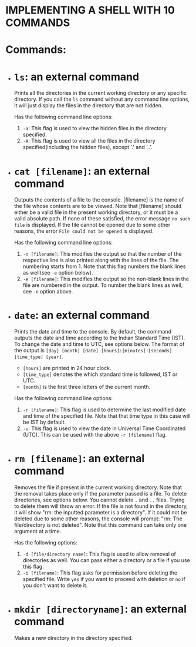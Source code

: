 # IMPLEMENTING A SHELL WITH 10 COMMANDS 

# Commands:
- # `ls`: an external command
    Prints all the directories in the current working directory or any specific directory. If you call the `ls` command without any command line options, it will just display the files in the directory that are not hidden.

    Has the following command line options:
    1. `-a`: This flag is used to view the hidden files in the      directory specified.
    2. `-A`: This flag is used to view all the files in the directory specified(including the hidden files), except '.' and '..'.

- # `cat [filename]`: an external command
    Outputs the contents of a file to the console. [filename] is the name of the file whose contents are to be viewed. Note that [filename] should either be a valid file in the present working directory, or it must be a valid absolute path. If none of these satisfied, the error message `no such file` is displayed. If the file cannot be opened due to some other reasons, the error `File could not be opened` is displayed.

    Has the following command line options:
    1. `-n [filename]`: This modifies the output so that the number of the respective line is also printed along with the lines of the file. The numbering starts from 1. Note that this flag numbers the blank lines as well(see `-e` option below).
    2. `-e [filename]`: This modifies the output so the non-blank lines in the file are numbered in the output. To number the blank lines as well, see `-n` option above.

- # `date`: an external command
    Prints the date and time to the console. By default, the command outputs the date and time according to the Indian Standard Time (IST). To change the date and time to UTC, see options below. The format of the output is `[day] [month] [date] [hours]:[minutes]:[seconds] [time_type] [year]`.
    - `[hours]` are printed in 24 hour clock. 
    - `[time_type]` denotes the which standard time is followed, IST or UTC.
    - `[month]` is the first three letters of the current month.

    Has the following command line options:
    1. `-r [filename]`: This flag is used to determine the last modified date and time of the specified file. Note that that time type in this case will be IST by default.
    2. `-u`: This flag is used to view the date in Universal Time Coordinated (UTC). This can be used with the above `-r [filename]` flag.

- # `rm [filename]`: an external command
    Removes the file if present in the current working directory. Note that the removal takes place only if the parameter passed is a file. To delete directories, see options below. You cannot delete `.` and `..` files. Trying to delete them will throw an error. If the file is not found in the directory, it will show "rm: the inputted parameter is a directory". 
    If it could not be deleted due to some other reasons, the console will prompt: "rm: The file/directory is not deleted". Note that this command can take only one argument at a time.

    Has the following options:
    1. `-d [file/directory name]`: This flag is used to allow removal of directories as well. You can pass either a directory or a file if you use this flag.
    2. `-i [filename]`: This flag asks for permission before deleting the specified file. Write `yes` if you want to proceed with deletion or `no` if you don't want to delete it.

- # `mkdir [directoryname]`: an external command
    Makes a new directory in the directory specified.
